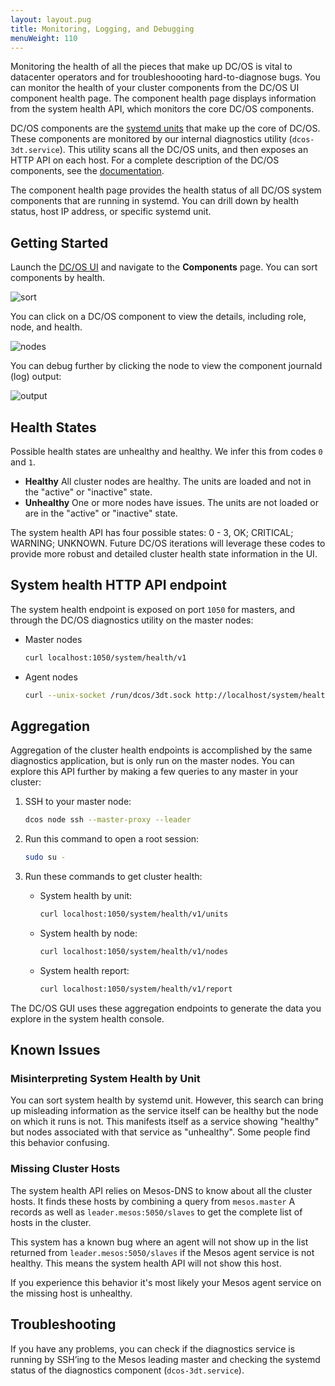 ```yaml
---
layout: layout.pug
title: Monitoring, Logging, and Debugging
menuWeight: 110
---
```


Monitoring the health of all the pieces that make up DC/OS is vital to datacenter operators and for troubleshoooting hard-to-diagnose bugs. You can monitor the health of your cluster components from the DC/OS UI component health page. The component health page displays information from the system health API, which monitors the core DC/OS components.

DC/OS components are the [systemd units](https://www.freedesktop.org/wiki/Software/systemd/) that make up the core of DC/OS. These components are monitored by our internal diagnostics utility (`dcos-3dt.service`). This utility scans all the DC/OS units, and then exposes an HTTP API on each host. For a complete description of the DC/OS components, see the [documentation](/docs/1.10/overview/architecture/components/).

The component health page provides the health status of all DC/OS system components that are running in systemd. You can drill down by health status, host IP address, or specific systemd unit.

## Getting Started
Launch the [DC/OS UI](/docs/1.10/gui/) and navigate to the **Components** page. You can sort components by health.

![sort](/docs/1.10/img/component-system-view.png)

You can click on a DC/OS component to view the details, including role, node, and health.

![nodes](/docs/1.10/img/component-node-detail.png)

You can debug further by clicking the node to view the component journald (log) output:

![output](/docs/1.10/img/component-node-output.png)

## Health States

Possible health states are unhealthy and healthy. We infer this from codes `0` and `1`.

- **Healthy** All cluster nodes are healthy. The units are loaded and not in the "active" or "inactive" state.
- **Unhealthy** One or more nodes have issues. The units are not loaded or are in the "active" or "inactive" state.

The system health API has four possible states: 0 - 3, OK; CRITICAL; WARNING; UNKNOWN. Future DC/OS iterations will leverage these codes to provide more robust and detailed cluster health state information in the UI.

## System health HTTP API endpoint

The system health endpoint is exposed on port `1050` for masters, and through the DC/OS diagnostics utility on the master nodes:

-  Master nodes

   ```bash
   curl localhost:1050/system/health/v1
   ```
   
-  Agent nodes

   ```bash
   curl --unix-socket /run/dcos/3dt.sock http://localhost/system/health/v1
   ```

## Aggregation

Aggregation of the cluster health endpoints is accomplished by the same diagnostics application, but is only run on the master nodes. You can explore this API further by making a few queries to any master in your cluster:

1.  SSH to your master node:
    
    ```bash
    dcos node ssh --master-proxy --leader
    ```
1.  Run this command to open a root session:

    ```bash
    sudo su -
    ```
1.  Run these commands to get cluster health:
   
    -  System health by unit:
       
       ```bash
       curl localhost:1050/system/health/v1/units
       ```
    -  System health by node:
    
       ```bash
       curl localhost:1050/system/health/v1/nodes
       ```
    -  System health report:
    
       ```bash
       curl localhost:1050/system/health/v1/report
       ```

The DC/OS GUI uses these aggregation endpoints to generate the data you explore in the system health console.

## Known Issues

### Misinterpreting System Health by Unit

You can sort system health by systemd unit. However, this search can bring up misleading information as the service itself can be healthy but the node on which it runs is not. This manifests itself as a service showing "healthy" but nodes associated with that service as "unhealthy". Some people find this behavior confusing.

### Missing Cluster Hosts

The system health API relies on Mesos-DNS to know about all the cluster hosts. It finds these hosts by combining a query from `mesos.master` A records as well as `leader.mesos:5050/slaves` to get the complete list of hosts in the cluster.

This system has a known bug where an agent will not show up in the list returned from `leader.mesos:5050/slaves` if the Mesos agent service is not healthy. This means the system health API will not show this host.

If you experience this behavior it's most likely your Mesos agent service on the missing host is unhealthy.

## Troubleshooting

If you have any problems, you can check if the diagnostics service is running by SSH’ing to the Mesos leading master and checking the systemd status of the diagnostics component (`dcos-3dt.service`).
